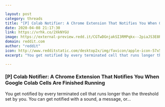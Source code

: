 ```yaml
---

layout: post
category: threads
title: "[P] Colab Notifier: A Chrome Extension That Notifies You When Google Colab Cells Are Finished Running"
date: 2020-04-08 21:17:30
link: https://vrhk.co/2XkNYGU
image: https://external-preview.redd.it/CGTwDGnjakSI3RMPqkx--2piaJS3E8RMOCZN1sl_QIg.jpg?width=1200&height=500&auto=webp&crop=1200:500,smart&s=a7c13aa06996d0877e6e96ddda9c45a9c93b1efa
domain: reddit.com
author: "reddit"
icon: http://www.redditstatic.com/desktop2x/img/favicon/apple-icon-57x57.png
excerpt: "You get notified by every terminated cell that runs longer than the threshold set by you. You can get notified with a sound, a message, or..."

---
```


### [P] Colab Notifier: A Chrome Extension That Notifies You When Google Colab Cells Are Finished Running

You get notified by every terminated cell that runs longer than the threshold set by you. You can get notified with a sound, a message, or...